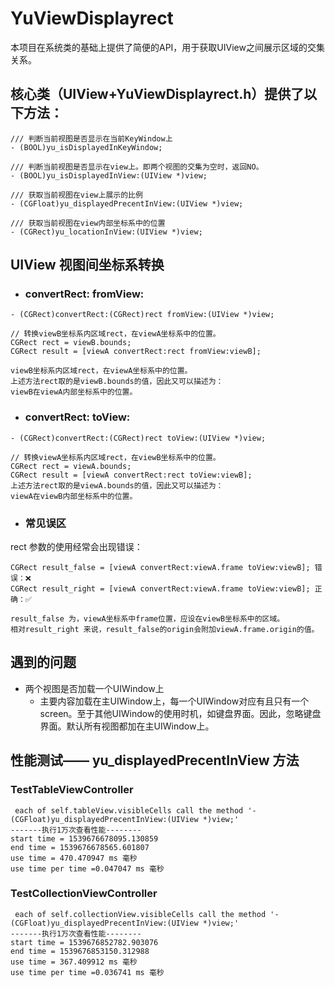 #  YuViewDisplayrect

本项目在系统类的基础上提供了简便的API，用于获取UIView之间展示区域的交集关系。

## 核心类（UIView+YuViewDisplayrect.h）提供了以下方法：

```
/// 判断当前视图是否显示在当前KeyWindow上
- (BOOL)yu_isDisplayedInKeyWindow;

/// 判断当前视图是否显示在view上。即两个视图的交集为空时，返回NO。
- (BOOL)yu_isDisplayedInView:(UIView *)view;

/// 获取当前视图在view上展示的比例
- (CGFloat)yu_displayedPrecentInView:(UIView *)view;

/// 获取当前视图在view内部坐标系中的位置
- (CGRect)yu_locationInView:(UIView *)view;
```

## UIView 视图间坐标系转换

* ### convertRect: fromView:

```
- (CGRect)convertRect:(CGRect)rect fromView:(UIView *)view;

// 转换viewB坐标系内区域rect，在viewA坐标系中的位置。
CGRect rect = viewB.bounds;
CGRect result = [viewA convertRect:rect fromView:viewB];

viewB坐标系内区域rect，在viewA坐标系中的位置。
上述方法rect取的是viewB.bounds的值，因此又可以描述为：
viewB在viewA内部坐标系中的位置。
```

* ### convertRect: toView:
```
- (CGRect)convertRect:(CGRect)rect toView:(UIView *)view;

// 转换viewA坐标系内区域rect，在viewB坐标系中的位置。
CGRect rect = viewA.bounds;
CGRect result = [viewA convertRect:rect toView:viewB];
上述方法rect取的是viewA.bounds的值，因此又可以描述为：
viewA在viewB内部坐标系中的位置。
```
* ### 常见误区

rect 参数的使用经常会出现错误：
```
CGRect result_false = [viewA convertRect:viewA.frame toView:viewB]; 错误：❌
CGRect result_right = [viewA convertRect:viewA.frame toView:viewB]; 正确：✅

result_false 为，viewA坐标系中frame位置，应设在viewB坐标系中的区域。
相对result_right 来说，result_false的origin会附加viewA.frame.origin的值。
```

## 遇到的问题

- 两个视图是否加载一个UIWindow上
	- 主要内容加载在主UIWindow上，每一个UIWindow对应有且只有一个screen。至于其他UIWindow的使用时机，如键盘界面。因此，忽略键盘界面。默认所有视图都加在主UIWindow上。

## 性能测试—— yu_displayedPrecentInView 方法

### TestTableViewController

```
 each of self.tableView.visibleCells call the method '- (CGFloat)yu_displayedPrecentInView:(UIView *)view;'
-------执行1万次查看性能--------
start time = 1539676678095.130859 
end time = 1539676678565.601807 
use time = 470.470947 ms 毫秒 
use time per time =0.047047 ms 毫秒 
```

### TestCollectionViewController

```
 each of self.collectionView.visibleCells call the method '- (CGFloat)yu_displayedPrecentInView:(UIView *)view;'
-------执行1万次查看性能--------
start time = 1539676852782.903076 
end time = 1539676853150.312988 
use time = 367.409912 ms 毫秒 
use time per time =0.036741 ms 毫秒 
```


